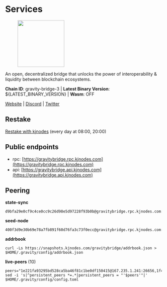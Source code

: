 # Services

<figure><img src="https://raw.githubusercontent.com/kj89/testnet_manuals/main/pingpub/logos/gravitybridge.png" width="150" alt=""><figcaption></figcaption></figure>

An open, decentralized bridge that unlocks the power of  interoperability & liquidity between blockchain ecosystems.

**Chain ID**: gravity-bridge-3 | **Latest Binary Version**: ${LATEST_BINARY_VERSION} | **Wasm**: OFF

[Website](https://www.gravitybridge.net) | [Discord](https://discord.gg/ARV8dTSjAk) | [Twitter](https://twitter.com/gravity_bridge)

## Restake

[Restake with kjnodes](https://restake.app/gravitybridge/gravityvaloper1nw3uavthnjwsgrrjzav2wdg9m0pw7k4fc7hvlz) (every day at 08:00, 20:00)
## Public endpoints

* rpc: [https://gravitybridge.rpc.kjnodes.com](https://gravitybridge.rpc.kjnodes.com)
* api: [https://gravitybridge.api.kjnodes.com](https://gravitybridge.api.kjnodes.com)

## Peering

**state-sync**

```
d9bfa29e0cf9c4ce0cc9c26d98e5d97228f93b0b@gravitybridge.rpc.kjnodes.com:26656
```

**seed-node**

```
400f3d9e30b69e78a7fb891f60d76fa3c73f0ecc@gravitybridge.rpc.kjnodes.com:26659
```

**addrbook**
```
curl -Ls https://snapshots.kjnodes.com/gravitybridge/addrbook.json > $HOME/.gravity/config/addrbook.json
```

**live-peers** (10)
```
peers="1e221fa93295bd528ca5ba46f81c1be0df150415@167.235.1.241:26656,1f43c723cb26092e20263905cbd71609d87a9c00@172.104.202.149:26656,5568cb9d7585c9b9d8b1685510c3ce6d2a465e8c@15.235.44.50:26656,8bc91ffabd860b6b54766ac3788d7c284e45b964@174.138.30.240:26656,d9bfa29e0cf9c4ce0cc9c26d98e5d97228f93b0b@65.109.88.38:26656,0087e4801051e620f18493e9927eb9c63171aec3@95.217.121.178:26656,77367b424f624c4f9f423267dd8d4d559b289b62@167.235.9.250:26656,32ec6bad2b67212d2cde5e01554cd2d22940ce03@142.132.154.176:26656,9a8c4af7574a5d1fcd5e89f755348c7b6df3b4be@142.132.158.93:14256,e5a11a1a8a36f0910755d0fc3546e8e3198283da@18.156.199.4:26656"
sed -i 's|^persistent_peers *=.*|persistent_peers = "'$peers'"|' $HOME/.gravity/config/config.toml
```
